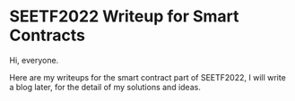 # SEETF2022 Writeup for Smart Contracts

Hi, everyone.

Here are my writeups for the smart contract part of SEETF2022, I will write a blog later, for the detail of my solutions and ideas.

